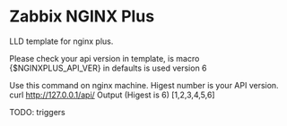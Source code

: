 # Zabbix NGINX Plus

LLD template for nginx plus.

Please check your api version in template, is macro {$NGINXPLUS_API_VER} in defaults is used version 6

Use this command on nginx machine. Higest number is your API version.
curl http://127.0.0.1/api/
Output (Higest is 6)
[1,2,3,4,5,6]

TODO:
triggers
